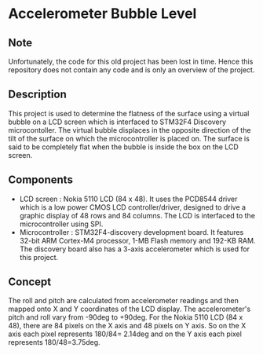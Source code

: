 # Accelerometer Bubble Level
## Note
Unfortunately, the code for this old project has been lost in time. Hence this repository does not contain any code and is only an overview of the project.

## Description
This project is used to determine the flatness of the surface using a virtual bubble on a LCD screen which is interfaced to STM32F4 Discovery microcontoller. The virtual bubble displaces in the opposite direction of the tilt of the surface on which the microcontroller is placed on. The surface is said to be completely flat when the bubble is inside the box on the LCD screen.

## Components
* LCD screen : Nokia 5110 LCD (84 x 48). It uses the PCD8544 driver which is a low power CMOS LCD controller/driver, designed to drive a graphic display of 48 rows and 84 columns. The LCD is interfaced to the microcontroller using SPI.
* Microcontroller : STM32F4-discovery development board. It features 32-bit ARM Cortex-M4 processor, 1-MB Flash memory and 192-KB RAM. The discovery board also has a 3-axis accelerometer which is used for this project.

## Concept
The roll and pitch are calculated from accelerometer readings and then mapped onto X and Y coordinates of the LCD display. The accelerometer's pitch and roll vary from -90deg to +90deg. For the Nokia 5110 LCD (84 x 48), there are 84 pixels on the X axis and 48 pixels on Y axis. So on the X axis each pixel represents 180/84= 2.14deg and on the Y axis each pixel represents 180/48=3.75deg.

